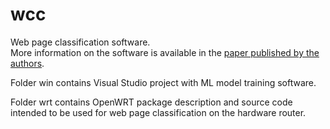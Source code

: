 # wcc
Web page classification software. <br>
More information on the software is available in the
[paper published by the authors](https://www.mdpi.com/).

Folder win contains Visual Studio project with ML model training software.

Folder wrt contains OpenWRT package description and source code intended to be used for
web page classification on the hardware router.


